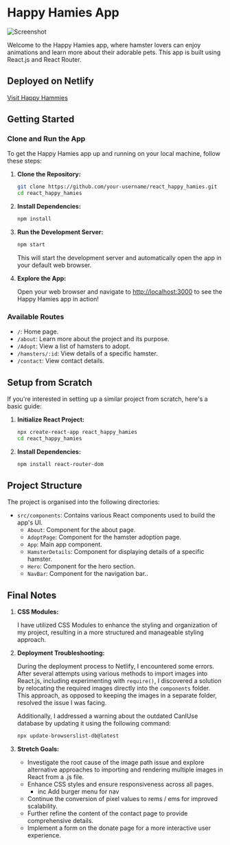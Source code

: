 # Happy Hamies App

![Screenshot](https://i.imgur.com/cCl6rJ1.png)

Welcome to the Happy Hamies app, where hamster lovers can enjoy animations and learn more about their adorable pets. This app is built using React.js and React Router.

## Deployed on Netlify

[Visit Happy Hammies](https://happy-hammies.netlify.app)

## Getting Started

### Clone and Run the App

To get the Happy Hamies app up and running on your local machine, follow these steps:

1. **Clone the Repository:**

    ```bash
    git clone https://github.com/your-username/react_happy_hamies.git
    cd react_happy_hamies
    ```

2. **Install Dependencies:**

    ```bash
    npm install
    ```

3. **Run the Development Server:**

    ```bash
    npm start
    ```

    This will start the development server and automatically open the app in your default web browser.

4. **Explore the App:**

    Open your web browser and navigate to [http://localhost:3000](http://localhost:3000) to see the Happy Hamies app in action!

### Available Routes

- `/`: Home page.
- `/about`: Learn more about the project and its purpose.
- `/Adopt`: View a list of hamsters to adopt.
- `/hamsters/:id`: View details of a specific hamster.
- `/contact`: View contact details.

  

## Setup from Scratch

If you're interested in setting up a similar project from scratch, here's a basic guide:


1. **Initialize React Project:**

    ```bash
    npx create-react-app react_happy_hamies
    cd react_happy_hamies
    ```

2. **Install Dependencies:**

    ```bash
    npm install react-router-dom
    ```


## Project Structure

The project is organised into the following directories:

- `src/components`: Contains various React components used to build the app's UI.
    - `About`: Component for the about page.
    - `AdoptPage`: Component for the hamster adoption page.
    - `App`: Main app component.
    - `HamsterDetails`: Component for displaying details of a specific hamster.
    - `Hero`: Component for the hero section.
    - `NavBar`: Component for the navigation bar..


## Final Notes

1. **CSS Modules:**

    I have utilized CSS Modules to enhance the styling and organization of my project, resulting in a more structured and manageable styling approach.

2. **Deployment Troubleshooting:**

    During the deployment process to Netlify, I encountered some errors. After several attempts using various methods to import images into React.js, including experimenting with `require()`, I discovered a solution by relocating the required images directly into the `components` folder. This approach, as opposed to keeping the images in a separate folder, resolved the issue I was facing.

    Additionally, I addressed a warning about the outdated CanIUse database by updating it using the following command:

    ```bash
    npx update-browserslist-db@latest
    ```

4. **Stretch Goals:**

    - Investigate the root cause of the image path issue and explore alternative approaches to importing and rendering multiple images in React from a .js file.
    - Enhance CSS styles and ensure responsiveness across all pages.
      - inc Add burger menu for nav
    - Continue the conversion of pixel values to rems / ems for improved scalability.
    - Further refine the content of the contact page to provide comprehensive details.
    - Implement a form on the donate page for a more interactive user experience.



